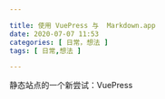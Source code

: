 ```yaml
---

title: 使用 VuePress 与  Markdown.app
date: 2020-07-07 11:53
categories: [ 日常，想法 ]
tags: [ 日常,想法 ]

---
```


静态站点的一个新尝试：VuePress
